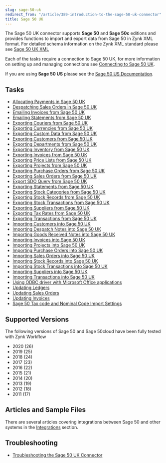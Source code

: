 ```yaml
---
slug: sage-50-uk
redirect_from: "/article/389-introduction-to-the-sage-50-uk-connector"
title: Sage 50 UK
---
```


The Sage 50 UK connector supports **Sage 50** and **Sage 50c** editions and provides functions to import and export data from Sage 50 in Zynk XML format. For detailed schema information on the Zynk XML standard please see [Sage 50 UK XML](/sage-50-uk-xml)

Each of the tasks require a connection to Sage 50 UK, for more information on setting up and managing connections see [Connecting to Sage 50 UK](connecting-to-sage-50-uk).

If you are using **Sage 50 US** please see the [Sage 50 US Documentation](sage-50-us).

## Tasks
 * [Allocating Payments in Sage 50 UK](allocating-payments-in-sage-50-uk)
 * [Despatching Sales Orders in Sage 50 UK](despatching-sales-orders-in-sage-50-uk)
 * [Emailing Invoices from Sage 50 UK](emailing-invoices-from-sage-50-uk)
 * [Emailing Statements from Sage 50 UK](emailing-statements-from-sage-50-uk)
 * [Exporting Couriers from Sage 50 UK](exporting-couriers-from-sage-50-uk)
 * [Exporting Currencies from Sage 50 UK](exporting-currencies-from-sage-50-uk) 
 * [Exporting Custom Data from Sage 50 UK](exporting-custom-data-from-sage-50-uk)
 * [Exporting Customers from Sage 50 UK](exporting-customers-from-sage-50-uk)
 * [Exporting Departments from Sage 50 UK](exporting-departments-from-sage-50-uk)
 * [Exporting Inventory from Sage 50 UK](exporting-inventory-from-sage-50-uk)
 * [Exporting Invoices from Sage 50 UK](exporting-invoices-from-sage-50-uk)
 * [Exporting Price Lists from Sage 50 UK](exporting-price-lists-from-sage-50-uk)
 * [Exporting Projects from Sage 50 UK](exporting-projects-from-sage-50-uk)
 * [Exporting Purchase Orders from Sage 50 UK](exporting-purchase-orders-from-sage-50-uk)
 * [Exporting Sales Orders from Sage 50 UK](exporting-sales-orders-from-sage-50-uk)
 * [Export SDO Query from Sage 50 UK](export-sdo-query-from-sage-50-uk)
 * [Exporting Statements from Sage 50 UK](exporting-statements-from-sage-50-uk)
 * [Exporting Stock Categories from Sage 50 UK](exporting-stock-categories-from-sage-50-uk)
 * [Exporting Stock Records from Sage 50 UK](exporting-stock-records-from-sage-50-uk)
 * [Exporting Stock Transactions from Sage 50 UK](exporting-stock-transactions-from-sage-50-uk)
 * [Exporting Suppliers from Sage 50 UK](exporting-suppliers-from-sage-50-uk)
 * [Exporting Tax Rates from Sage 50 UK](exporting-tax-rates-from-sage-50-uk)
 * [Exporting Transactions from Sage 50 UK](exporting-transactions-from-sage-50-uk)
 * [Importing Customers into Sage 50 UK](importing-customers-into-sage-50-uk)
 * [Importing Despatch Notes into Sage 50 UK](importing-despatch-notes-into-sage-50-uk)
 * [Importing Goods Received Notes into Sage 50 UK](importing-goods-received-notes-into-sage-50-uk)
 * [Importing Invoices into Sage 50 UK](importing-invoices-into-sage-50-uk)
 * [Importing Projects into Sage 50 UK](importing-projects-into-sage-50-uk)
 * [Importing Purchase Orders into Sage 50 UK](importing-purchase-orders-into-sage-50-uk)
 * [Importing Sales Orders into Sage 50 UK](importing-sales-orders-into-sage-50-uk)
 * [Importing Stock Records into Sage 50 UK](importing-stock-records-into-sage-50-uk)
 * [Importing Stock Transactions into Sage 50 UK](importing-stock-transactions-into-sage-50-uk)
 * [Importing Suppliers into Sage 50 UK](importing-suppliers-into-sage-50-uk)
 * [Importing Transactions into Sage 50 UK](importing-transactions-into-sage-50-uk)
 * [Using ODBC driver with Microsoft Office applications](using-odbc-driver-with-microsoft-office-applications)
 * [Updating Ledgers](updating-ledgers)
 * [Updating Sales Orders](updating-sales-orders)
 * [Updating Invoices](updating-invoices)
 * [Sage 50 Tax code and Nominal Code Import Settings](sage-50-tax-codes-and-nominal-code-settings)

## Supported Versions  
The following versions of Sage 50 and Sage 50cloud have been fully tested with Zynk Workflow
 * 2020 (26)
 * 2019 (25)
 * 2018 (24)
 * 2017 (23)
 * 2016 (22)
 * 2015 (21)
 * 2014 (20)
 * 2013 (19)
 * 2012 (18)
 * 2011 (17)

## Articles and Sample Files
There are several articles covering integrations between Sage 50 and other systems in the [Integrations](integrations) section.

## Troubleshooting
 * [Troubleshooting the Sage 50 UK Connector](troubleshooting-the-sage-50-uk-connector)
